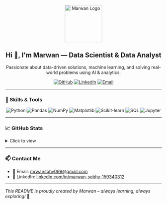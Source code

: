 <!-- يمكنك وضع بانر خاص بك هنا -->
<!-- ![Banner](https://raw.githubusercontent.com/marwanemam/your-repo/main/banner.jpg) -->

<p align="center">
  <img src="https://raw.githubusercontent.com/marwanemam/your-repo/main/profile-pic.png" width="120px" alt="Marwan Logo">
</p>

<h2 align="center">Hi 👋, I'm Marwan — Data Scientist & Data Analyst</h2>

<p align="center">
    Passionate about data-driven solutions, machine learning, and solving real-world problems using AI & analytics.
</p>

<p align="center">
    <a href="https://github.com/marwanemam" target="_blank"><img alt="GitHub" src="https://img.shields.io/badge/-@marwanemam-181717?style=flat-square&logo=GitHub&logoColor=white"></a>
    <a href="https://www.linkedin.com/in/marwan-sobhy-159340312" target="_blank"><img alt="LinkedIn" src="https://img.shields.io/badge/-LinkedIn-0077B5?style=flat-square&logo=Linkedin&logoColor=white"></a>
    <a href="mailto:mrwansbhy099@gmail.com"><img alt="Email" src="https://img.shields.io/badge/-Email-D14836?style=flat-square&logo=Gmail&logoColor=white"></a>
</p>

---

### 🧠 Skills & Tools

<p align="center">
    <img alt="Python" src="https://img.shields.io/badge/-Python-3776AB?style=flat-square&logo=python&logoColor=white">
    <img alt="Pandas" src="https://img.shields.io/badge/-Pandas-150458?style=flat-square&logo=pandas&logoColor=white">
    <img alt="NumPy" src="https://img.shields.io/badge/-NumPy-013243?style=flat-square&logo=numpy&logoColor=white">
    <img alt="Matplotlib" src="https://img.shields.io/badge/-Matplotlib-11557C?style=flat-square&logo=gnuplot&logoColor=white">
    <img alt="Scikit-learn" src="https://img.shields.io/badge/-Scikit_Learn-F7931E?style=flat-square&logo=scikit-learn&logoColor=white">
    <img alt="SQL" src="https://img.shields.io/badge/-SQL-4479A1?style=flat-square&logo=postgresql&logoColor=white">
    <img alt="Jupyter" src="https://img.shields.io/badge/-Jupyter-F37626?style=flat-square&logo=Jupyter&logoColor=white">
</p>

---

### 📈 GitHub Stats

<details>
<summary>Click to view</summary>
<p align="center">
    <img alt="GitHub Stats" src="https://github-readme-stats.vercel.app/api?username=marwanemam&show_icons=true&hide=issues&count_private=true&theme=default">
    <br>
    <img alt="Top Langs" src="https://github-readme-stats.vercel.app/api/top-langs/?username=marwanemam&layout=compact&hide_border=true">
</p>
</details>

---

### 📫 Contact Me
- 📧 Email: mrwansbhy099@gmail.com  
- 💼 LinkedIn: [linkedin.com/in/marwan-sobhy-159340312](https://www.linkedin.com/in/marwan-sobhy-159340312)

---

*This README is proudly created by Marwan – always learning, always exploring!* 🚀
